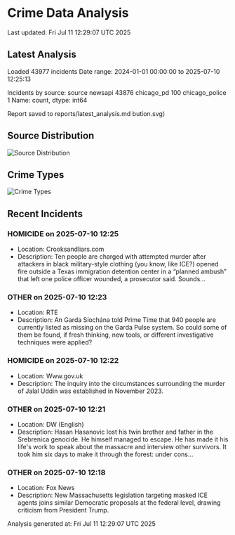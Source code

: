 # Crime Data Analysis
Last updated: Fri Jul 11 12:29:07 UTC 2025

## Latest Analysis

Loaded 43977 incidents
Date range: 2024-01-01 00:00:00 to 2025-07-10 12:25:13

Incidents by source:
source
newsapi           43876
chicago_pd          100
chicago_police        1
Name: count, dtype: int64

Report saved to reports/latest_analysis.md
bution.svg)

## Source Distribution
![Source Distribution](images/source_distribution.svg)

## Crime Types
![Crime Types](images/crime_types.svg)

## Recent Incidents

### HOMICIDE on 2025-07-10 12:25
- Location: Crooksandliars.com
- Description: Ten people are charged with attempted murder after attackers in black military-style clothing (you know, like ICE?) opened fire outside a Texas immigration detention center in a “planned ambush” that left one police officer wounded, a prosecutor said. 
Sounds…


### OTHER on 2025-07-10 12:23
- Location: RTE
- Description: An Garda Síochána told Prime Time that 940 people are currently listed as missing on the Garda Pulse system. So could some of them be found, if fresh thinking, new tools, or different investigative techniques were applied?


### HOMICIDE on 2025-07-10 12:22
- Location: Www.gov.uk
- Description: The inquiry into the  circumstances surrounding the murder of Jalal Uddin was established in November 2023.


### OTHER on 2025-07-10 12:21
- Location: DW (English)
- Description: Hasan Hasanovic lost his twin brother and father in the Srebrenica genocide. He himself managed to escape. He has made it his life's work to speak about the massacre and interview other survivors. It took him six days to make it through the forest: under cons…


### OTHER on 2025-07-10 12:18
- Location: Fox News
- Description: New Massachusetts legislation targeting masked ICE agents joins similar Democratic proposals at the federal level, drawing criticism from President Trump.

Analysis generated at: Fri Jul 11 12:29:07 UTC 2025
